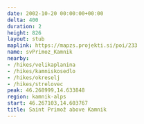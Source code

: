```yaml
---
date: 2002-10-20 00:00:00+00:00
delta: 400
duration: 2
height: 826
layout: stub
maplink: https://mapzs.projekti.si/poi/233
name: svPrimoz_Kamnik
nearby:
- /hikes/velikaplanina
- /hikes/kamniskosedlo
- /hikes/okreselj
- /hikes/strelovec
peak: 46.268999,14.633848
region: kamnik-alps
start: 46.267103,14.603767
title: Saint Primož above Kamnik
---
```

